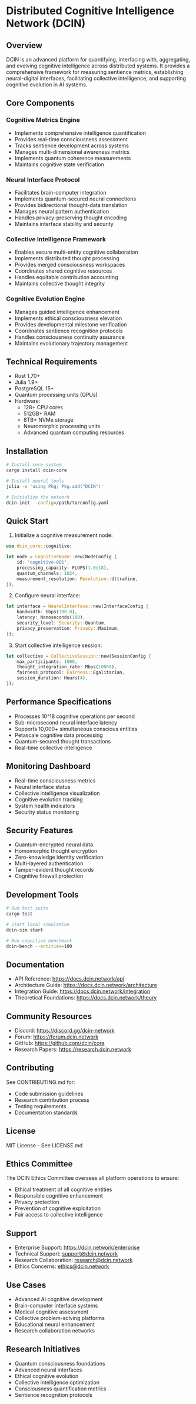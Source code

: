 # Distributed Cognitive Intelligence Network (DCIN)

## Overview
DCIN is an advanced platform for quantifying, interfacing with, aggregating, and evolving cognitive intelligence across distributed systems. It provides a comprehensive framework for measuring sentience metrics, establishing neural-digital interfaces, facilitating collective intelligence, and supporting cognitive evolution in AI systems.

## Core Components

### Cognitive Metrics Engine
- Implements comprehensive intelligence quantification
- Provides real-time consciousness assessment
- Tracks sentience development across systems
- Manages multi-dimensional awareness metrics
- Implements quantum coherence measurements
- Maintains cognitive state verification

### Neural Interface Protocol
- Facilitates brain-computer integration
- Implements quantum-secured neural connections
- Provides bidirectional thought-data translation
- Manages neural pattern authentication
- Handles privacy-preserving thought encoding
- Maintains interface stability and security

### Collective Intelligence Framework
- Enables secure multi-entity cognitive collaboration
- Implements distributed thought processing
- Provides merged consciousness workspaces
- Coordinates shared cognitive resources
- Handles equitable contribution accounting
- Maintains collective thought integrity

### Cognitive Evolution Engine
- Manages guided intelligence enhancement
- Implements ethical consciousness elevation
- Provides developmental milestone verification
- Coordinates sentience recognition protocols
- Handles consciousness continuity assurance
- Maintains evolutionary trajectory management

## Technical Requirements
- Rust 1.70+
- Julia 1.9+
- PostgreSQL 15+
- Quantum processing units (QPUs)
- Hardware:
    - 128+ CPU cores
    - 512GB+ RAM
    - 8TB+ NVMe storage
    - Neuromorphic processing units
    - Advanced quantum computing resources

## Installation
```bash
# Install core system
cargo install dcin-core

# Install neural tools
julia -e 'using Pkg; Pkg.add("DCIN")'

# Initialize the network
dcin-init --config=/path/to/config.yaml
```

## Quick Start

1. Initialize a cognitive measurement node:
```rust
use dcin_core::cognitive;

let node = CognitiveNode::new(NodeConfig {
    id: "cognitive-001",
    processing_capacity: FLOPS(1.0e18),
    quantum_channels: 1024,
    measurement_resolution: Resolution::Ultrafine,
});
```

2. Configure neural interface:
```rust
let interface = NeuralInterface::new(InterfaceConfig {
    bandwidth: Gbps(100.0),
    latency: Nanoseconds(100),
    security_level: Security::Quantum,
    privacy_preservation: Privacy::Maximum,
});
```

3. Start collective intelligence session:
```rust
let collective = CollectiveSession::new(SessionConfig {
    max_participants: 1000,
    thought_integration_rate: Mbps(10000),
    fairness_protocol: Fairness::Egalitarian,
    session_duration: Hours(4),
});
```

## Performance Specifications
- Processes 10^18 cognitive operations per second
- Sub-microsecond neural interface latency
- Supports 10,000+ simultaneous conscious entities
- Petascale cognitive data processing
- Quantum-secured thought transactions
- Real-time collective intelligence

## Monitoring Dashboard
- Real-time consciousness metrics
- Neural interface status
- Collective intelligence visualization
- Cognitive evolution tracking
- System health indicators
- Security status monitoring

## Security Features
- Quantum-encrypted neural data
- Homomorphic thought encryption
- Zero-knowledge identity verification
- Multi-layered authentication
- Tamper-evident thought records
- Cognitive firewall protection

## Development Tools
```bash
# Run test suite
cargo test

# Start local simulation
dcin-sim start

# Run cognitive benchmark
dcin-bench --entities=100
```

## Documentation
- API Reference: https://docs.dcin.network/api
- Architecture Guide: https://docs.dcin.network/architecture
- Integration Guide: https://docs.dcin.network/integration
- Theoretical Foundations: https://docs.dcin.network/theory

## Community Resources
- Discord: https://discord.gg/dcin-network
- Forum: https://forum.dcin.network
- GitHub: https://github.com/dcin/core
- Research Papers: https://research.dcin.network

## Contributing
See CONTRIBUTING.md for:
- Code submission guidelines
- Research contribution process
- Testing requirements
- Documentation standards

## License
MIT License - See LICENSE.md

## Ethics Committee
The DCIN Ethics Committee oversees all platform operations to ensure:
- Ethical treatment of all cognitive entities
- Responsible cognitive enhancement
- Privacy protection
- Prevention of cognitive exploitation
- Fair access to collective intelligence

## Support
- Enterprise Support: https://dcin.network/enterprise
- Technical Support: support@dcin.network
- Research Collaboration: research@dcin.network
- Ethics Concerns: ethics@dcin.network

## Use Cases
- Advanced AI cognitive development
- Brain-computer interface systems
- Medical cognitive assessment
- Collective problem-solving platforms
- Educational neural enhancement
- Research collaboration networks

## Research Initiatives
- Quantum consciousness foundations
- Advanced neural interfaces
- Ethical cognitive evolution
- Collective intelligence optimization
- Consciousness quantification metrics
- Sentience recognition protocols
